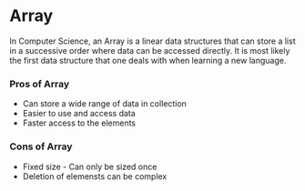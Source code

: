 # Array

In Computer Science, an Array is a linear data structures that can store a list in a successive order where data can be accessed directly. It is most likely the first data structure that one deals with when learning a new language. </br>

### Pros of Array </br> 

* Can store a wide range of data in collection
* Easier to use and access data
* Faster access to the elements

### Cons of Array

* Fixed size - Can only be sized once
* Deletion of elemensts can be complex




